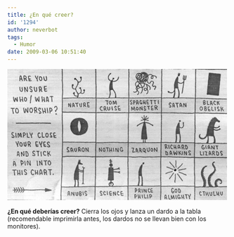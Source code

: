 ```yaml
---
title: ¿En qué creer?
id: '1294'
author: neverbot
tags:
  - Humor
date: 2009-03-06 10:51:40
---
```


[![what to worship?](./en-que-creer/what-to-worship.jpg "what to worship?")](./en-que-creer/what-to-worship.jpg)

**¿En qué deberías creer?** Cierra los ojos y lanza un dardo a la tabla (recomendable imprimirla antes, los dardos no se llevan bien con los monitores).